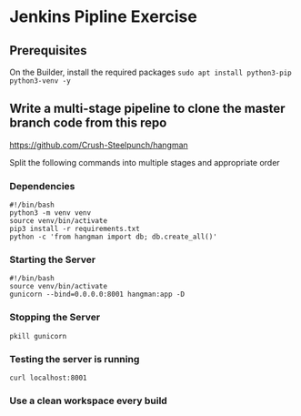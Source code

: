 # Jenkins Pipline Exercise

## Prerequisites

On the Builder, install the required packages `sudo apt install python3-pip python3-venv -y`

## Write a multi-stage pipeline to clone the master branch code from this repo

https://github.com/Crush-Steelpunch/hangman

Split the following commands into multiple stages and appropriate order

### Dependencies

```
#!/bin/bash
python3 -m venv venv
source venv/bin/activate
pip3 install -r requirements.txt
python -c 'from hangman import db; db.create_all()'
```

### Starting the Server

```
#!/bin/bash
source venv/bin/activate
gunicorn --bind=0.0.0.0:8001 hangman:app -D
```

### Stopping the Server

```
pkill gunicorn
```

### Testing the server is running

```
curl localhost:8001
```

### Use a clean workspace every build
